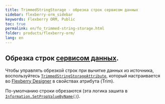 ```yaml
---
title: TrimmedStringStorage - обрезка строк сервисом данных
sidebar: flexberry-orm_sidebar
keywords: Flexberry ORM, Public
toc: true
permalink: en/fo_trimmed-string-storage.html
folder: products/flexberry-orm/
lang: en
---
```


## Обрезка строк [сервисом данных](fo_data-service.html).

Чтобы управлять обрезкой строк при вычитке данных из источника, воспользуйтесь [`TrimmedStringStorageAttribute`](fo_attributes-class-data.html), который настраивается вo [Flexberry Designer](fd_flexberry-designer.html) в свойствах атрибута (Trim).

По-умолчанию строки обрезаются (эта логика зашита в [`Information.SetPropValueByName()`](fo_methods-class-information.html)).
